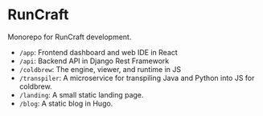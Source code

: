 # RunCraft

Monorepo for RunCraft development.

 - `/app`: Frontend dashboard and web IDE in React
 - `/api`: Backend API in Django Rest Framework
 - `/coldbrew`: The engine, viewer, and runtime in JS
 - `/transpiler`: A microservice for transpiling Java and Python into JS for coldbrew.
 - `/landing`: A small static landing page.
 - `/blog`: A static blog in Hugo.
